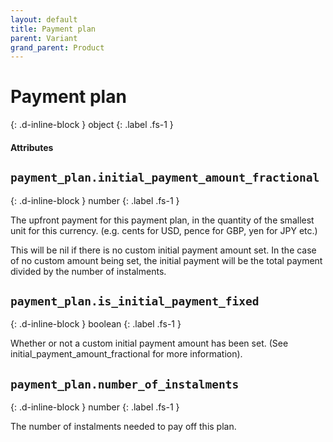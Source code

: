 ```yaml
---
layout: default
title: Payment plan
parent: Variant
grand_parent: Product
---
```


# Payment plan
{: .d-inline-block }
object
{: .label .fs-1 }

#### Attributes

## `payment_plan.initial_payment_amount_fractional`
{: .d-inline-block }
number
{: .label .fs-1 }

The upfront payment for this payment plan, in the quantity of the
smallest unit for this currency. (e.g. cents for USD, pence for GBP, yen
for JPY etc.)

This will be nil if there is no custom initial payment amount set.
In the case of no custom amount being set, the initial payment will be the total payment divided by the number of instalments.

## `payment_plan.is_initial_payment_fixed`
{: .d-inline-block }
boolean
{: .label .fs-1 }

Whether or not a custom initial payment amount has been set.
(See initial_payment_amount_fractional for more information).

## `payment_plan.number_of_instalments`
{: .d-inline-block }
number
{: .label .fs-1 }

The number of instalments needed to pay off this plan.
